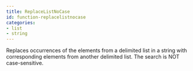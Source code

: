 ```yaml
---
title: ReplaceListNoCase
id: function-replacelistnocase
categories:
- list
- string
---
```


Replaces occurrences of the elements from a delimited list
in a string with corresponding elements from another delimited
list. The search is NOT case-sensitive.
